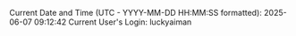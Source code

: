 Current Date and Time (UTC - YYYY-MM-DD HH:MM:SS formatted): 2025-06-07 09:12:42
Current User's Login: luckyaiman

